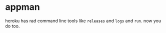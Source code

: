 appman
======

heroku has rad command line tools like `releases` and `logs` and `run`. now you do too.
